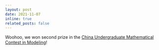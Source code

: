 ```yaml
---
layout: post
date: 2021-11-07
inline: true
related_posts: false
---
```


Woohoo, we won second prize in the [China Undergraduate Mathematical Contest in Modeling](Yuansheng-Gao.github.io/assets/img/2021年高教社杯全国大学生数学建模竞赛本科组_二等奖.png)!
